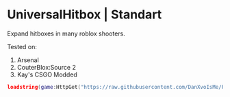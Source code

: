 # UniversalHitbox | Standart
Expand hitboxes in many roblox shooters.

Tested on:
1. Arsenal
2. CouterBlox:Source 2
3. Kay's CSGO Modded

```lua
loadstring(game:HttpGet("https://raw.githubusercontent.com/DanXvoIsMe/RobloxScripts/main/UniversalHitbox/obf.lua"))()
```
